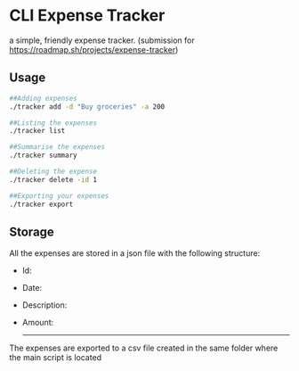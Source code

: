 # CLI Expense Tracker
a simple, friendly expense tracker.
(submission for https://roadmap.sh/projects/expense-tracker)

## Usage

```bash
##Adding expenses
./tracker add -d "Buy groceries" -a 200

##Listing the expenses
./tracker list

##Summarise the expenses
./tracker summary

##Deleting the expense
./tracker delete -id 1

##Exporting your expenses
./tracker export
```
## Storage
All the expenses are stored in a json file with the following structure:
* Id:
* Date:
* Description:
* Amount:
  
  ---
The expenses are exported to a csv file created in the same folder where the main script is located
